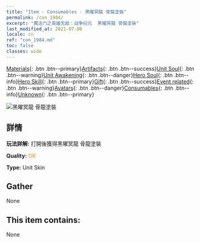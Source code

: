 ```yaml
---
title: "Item - Consumables - 黑曜冥龍 骨龍塗裝"
permalink: /con_1984/
excerpt: "魔法门之英雄无敌：战争纪元  黑曜冥龍 骨龍塗裝"
last_modified_at: 2021-07-06
locale: cn
ref: "con_1984.md"
toc: false
classes: wide
---
```

 [Materials](/ItemsCN/){: .btn .btn--primary}[Artifacts](/ItemsCN/Artifacts/){: .btn .btn--success}[Unit Soul](/ItemsCN/UnitSoul/){: .btn .btn--warning}[Unit Awakening](/ItemsCN/UnitAwakening/){: .btn .btn--danger}[Hero Soul](/ItemsCN/HeroSoul/){: .btn .btn--info}[Hero Skill](/ItemsCN/HeroSkill/){: .btn .btn--primary}[Gift](/ItemsCN/Gift/){: .btn .btn--success}[Event related](/ItemsCN/Events/){: .btn .btn--warning}[Avatars](/ItemsCN/Avatars/){: .btn .btn--danger}[Consumables](/ItemsCN/Consumables/){: .btn .btn--info}[Unknown](/ItemsCN/Unknown/){: .btn .btn--primary}

 ![黑曜冥龍 骨龍塗裝](/images/u/ti_gulongyinengpifu.jpg)

## 詳情
 **玩法詳解:** 打開後獲得黑曜冥龍 骨龍塗裝

 **Quality:** <span style="color: #FF8C00">OK</span>

 **Type:** Unit Skin

## Gather

  None

## This item contains:

  None


